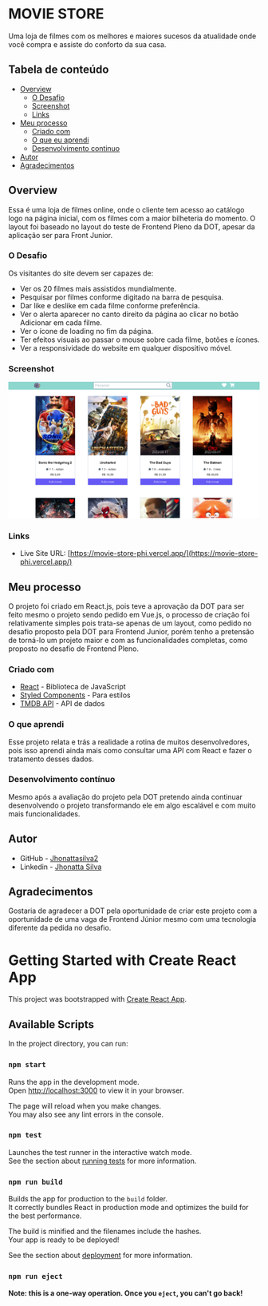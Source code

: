 # MOVIE STORE

Uma loja de filmes com os melhores e maiores sucesos da atualidade onde você compra e assiste do conforto da sua casa.


## Tabela de conteúdo

- [Overview](#overview)
  - [O Desafio](#the-challenge)
  - [Screenshot](#screenshot)
  - [Links](#links)
- [Meu processo](#my-process)
  - [Criado com](#built-with)
  - [O que eu aprendi](#what-i-learned)
  - [Desenvolvimento continuo](#continued-development)
- [Autor](#author)
- [Agradecimentos](#acknowledgments)


## Overview

Essa é uma loja de filmes online, onde o cliente tem acesso ao catálogo logo na página inicial, com os filmes com a maior bilheteria do momento. O layout foi baseado no layout do teste de Frontend Pleno da DOT, apesar da aplicação ser para Front Junior.

### O Desafio

Os visitantes do site devem ser capazes de:

- Ver os 20 filmes mais assistidos mundialmente.
- Pesquisar por filmes conforme digitado na barra de pesquisa.
- Dar like e deslike em cada filme conforme preferência.
- Ver o alerta aparecer no canto direito da página ao clicar no botão Adicionar em cada filme.
- Ver o ícone de loading no fim da página.
- Ter efeitos visuais ao passar o mouse sobre cada filme, botões e ícones.
- Ver a responsividade do website em qualquer dispositivo móvel.

### Screenshot

![](./src/img/page.png)


### Links

- Live Site URL: [https://movie-store-phi.vercel.app/](https://movie-store-phi.vercel.app/)

## Meu processo

O projeto foi criado em React.js, pois teve a aprovação da DOT para ser feito mesmo o projeto sendo pedido em Vue.js, o processo de criação foi relativamente simples pois trata-se apenas de um layout, como pedido no desafio proposto pela DOT para Frontend Junior, porém tenho a pretensão de torná-lo um projeto maior e com as funcionalidades completas, como proposto no desafio de Frontend Pleno.

### Criado com

- [React](https://reactjs.org/) - Biblioteca de JavaScript
- [Styled Components](https://styled-components.com/) - Para estilos
- [TMDB API](https://www.themoviedb.org/?language=pt-BR) - API de dados


### O que aprendi

Esse projeto relata e trás a realidade a rotina de muitos desenvolvedores, pois isso aprendi ainda mais como consultar uma API com React e fazer o tratamento desses dados.


### Desenvolvimento contínuo

Mesmo após a avaliação do projeto pela DOT pretendo ainda continuar desenvolvendo o projeto transformando ele em algo escalável e com muito mais funcionalidades.


## Autor

- GitHub - [Jhonattasilva2](https://github.com/Jhonattasilva2)
- Linkedin - [Jhonatta Silva](https://www.linkedin.com/in/jhonatta-silva-dev/)


## Agradecimentos

Gostaria de agradecer a DOT pela oportunidade de criar este projeto com a oportunidade de uma vaga de Frontend Júnior mesmo com uma tecnologia diferente da pedida no desafio.
 

 # Getting Started with Create React App

This project was bootstrapped with [Create React App](https://github.com/facebook/create-react-app).

## Available Scripts

In the project directory, you can run:

### `npm start`

Runs the app in the development mode.\
Open [http://localhost:3000](http://localhost:3000) to view it in your browser.

The page will reload when you make changes.\
You may also see any lint errors in the console.

### `npm test`

Launches the test runner in the interactive watch mode.\
See the section about [running tests](https://facebook.github.io/create-react-app/docs/running-tests) for more information.

### `npm run build`

Builds the app for production to the `build` folder.\
It correctly bundles React in production mode and optimizes the build for the best performance.

The build is minified and the filenames include the hashes.\
Your app is ready to be deployed!

See the section about [deployment](https://facebook.github.io/create-react-app/docs/deployment) for more information.

### `npm run eject`

**Note: this is a one-way operation. Once you `eject`, you can't go back!**